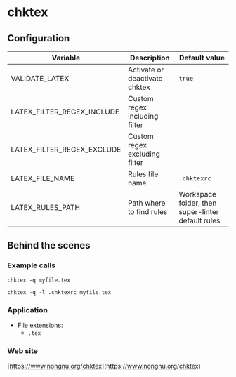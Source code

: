<!-- Generated by .automation/build.py, please do not update manually -->
# chktex

## Configuration

| Variable | Description | Default value |
| ----------------- | -------------- | -------------- |
| VALIDATE_LATEX | Activate or deactivate chktex | `true` |
| LATEX_FILTER_REGEX_INCLUDE | Custom regex including filter |  |
| LATEX_FILTER_REGEX_EXCLUDE | Custom regex excluding filter |  |
| LATEX_FILE_NAME | Rules file name | `.chktexrc` |
| LATEX_RULES_PATH | Path where to find rules | Workspace folder, then super-linter default rules |

## Behind the scenes

### Example calls

```shell
chktex -q myfile.tex
```

```shell
chktex -q -l .chktexrc myfile.tex
```

### Application

- File extensions:
  - `.tex`

### Web site

[https://www.nongnu.org/chktex](https://www.nongnu.org/chktex)
